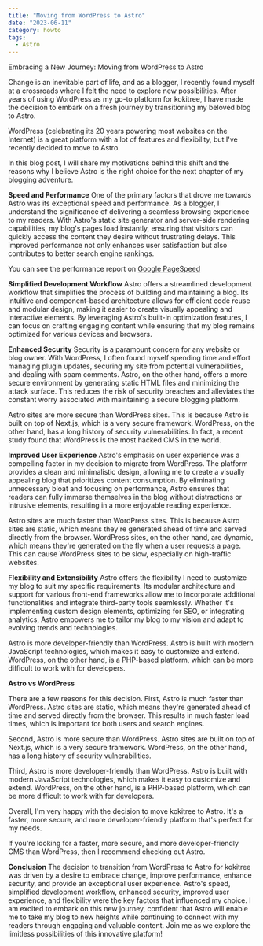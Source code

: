 ```yaml
---
title: "Moving from WordPress to Astro"
date: "2023-06-11"
category: howto
tags:
  - Astro
---
```


Embracing a New Journey: Moving from WordPress to Astro

Change is an inevitable part of life, and as a blogger, I recently found myself at a crossroads where I felt the need to explore new possibilities. After years of using WordPress as my go-to platform for kokitree, I have made the decision to embark on a fresh journey by transitioning my beloved blog to Astro. 

WordPress (celebrating its 20 years powering most websites on the Internet) is a great platform with a lot of features and flexibility, but I've recently decided to move to Astro.

In this blog post, I will share my motivations behind this shift and the reasons why I believe Astro is the right choice for the next chapter of my blogging adventure.

**Speed and Performance**
One of the primary factors that drove me towards Astro was its exceptional speed and performance. As a blogger, I understand the significance of delivering a seamless browsing experience to my readers. With Astro's static site generator and server-side rendering capabilities, my blog's pages load instantly, ensuring that visitors can quickly access the content they desire without frustrating delays. This improved performance not only enhances user satisfaction but also contributes to better search engine rankings.

You can see the performance report on [Google PageSpeed](https://pagespeed.web.dev/analysis/https-kokitree-com/3hdt8gsneq?form_factor=desktop)

**Simplified Development Workflow**
Astro offers a streamlined development workflow that simplifies the process of building and maintaining a blog. Its intuitive and component-based architecture allows for efficient code reuse and modular design, making it easier to create visually appealing and interactive elements. By leveraging Astro's built-in optimization features, I can focus on crafting engaging content while ensuring that my blog remains optimized for various devices and browsers.

**Enhanced Security**
Security is a paramount concern for any website or blog owner. With WordPress, I often found myself spending time and effort managing plugin updates, securing my site from potential vulnerabilities, and dealing with spam comments. Astro, on the other hand, offers a more secure environment by generating static HTML files and minimizing the attack surface. This reduces the risk of security breaches and alleviates the constant worry associated with maintaining a secure blogging platform.

Astro sites are more secure than WordPress sites. This is because Astro is built on top of Next.js, which is a very secure framework. WordPress, on the other hand, has a long history of security vulnerabilities. In fact, a recent study found that WordPress is the most hacked CMS in the world.

**Improved User Experience**
Astro's emphasis on user experience was a compelling factor in my decision to migrate from WordPress. The platform provides a clean and minimalistic design, allowing me to create a visually appealing blog that prioritizes content consumption. By eliminating unnecessary bloat and focusing on performance, Astro ensures that readers can fully immerse themselves in the blog without distractions or intrusive elements, resulting in a more enjoyable reading experience.

Astro sites are much faster than WordPress sites. This is because Astro sites are static, which means they're generated ahead of time and served directly from the browser. WordPress sites, on the other hand, are dynamic, which means they're generated on the fly when a user requests a page. This can cause WordPress sites to be slow, especially on high-traffic websites.

**Flexibility and Extensibility**
Astro offers the flexibility I need to customize my blog to suit my specific requirements. Its modular architecture and support for various front-end frameworks allow me to incorporate additional functionalities and integrate third-party tools seamlessly. Whether it's implementing custom design elements, optimizing for SEO, or integrating analytics, Astro empowers me to tailor my blog to my vision and adapt to evolving trends and technologies.

Astro is more developer-friendly than WordPress. Astro is built with modern JavaScript technologies, which makes it easy to customize and extend. WordPress, on the other hand, is a PHP-based platform, which can be more difficult to work with for developers.

**Astro vs WordPress**

There are a few reasons for this decision. First, Astro is much faster than WordPress. Astro sites are static, which means they're generated ahead of time and served directly from the browser. This results in much faster load times, which is important for both users and search engines.

Second, Astro is more secure than WordPress. Astro sites are built on top of Next.js, which is a very secure framework. WordPress, on the other hand, has a long history of security vulnerabilities.

Third, Astro is more developer-friendly than WordPress. Astro is built with modern JavaScript technologies, which makes it easy to customize and extend. WordPress, on the other hand, is a PHP-based platform, which can be more difficult to work with for developers.

Overall, I'm very happy with the decision to move kokitree to Astro. It's a faster, more secure, and more developer-friendly platform that's perfect for my needs.

If you're looking for a faster, more secure, and more developer-friendly CMS than WordPress, then I recommend checking out Astro.

**Conclusion**
The decision to transition from WordPress to Astro for kokitree was driven by a desire to embrace change, improve performance, enhance security, and provide an exceptional user experience. Astro's speed, simplified development workflow, enhanced security, improved user experience, and flexibility were the key factors that influenced my choice. I am excited to embark on this new journey, confident that Astro will enable me to take my blog to new heights while continuing to connect with my readers through engaging and valuable content. Join me as we explore the limitless possibilities of this innovative platform!
